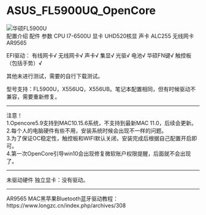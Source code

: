 # ASUS_FL5900UQ_OpenCore
![华硕FL5900U](https://2c.zol-img.com.cn/product/177_320x240/708/ceysO3b5ljId2.jpg)
<br>
配置介绍
配件	参数
CPU	I7-6500U
显卡	UHD520核显
声卡	ALC255
无线网卡	AR9565
 

EFI驱动： 有线网卡√ 无线网卡√ 声卡√ 集显√ 光驱√ 电池√ 华硕FN键√ 触控板（包括手势）√

其他未进行测试，需要的自行下载测试。

型号支持：FL5900U，X556UQ，X556UB。笔记本配置相同，但有时候驱动不兼容，需要重新修复。

<hr>
注意！<br>
1.Opencore5.9支持到MAC10.15.6系统，不支持到最新MAC 11.0，后续会更新。<br>
2.每个人的电脑硬件有些不用，安装系统时候会出现不一样的问题。<br>
3.为了保证OC稳定性，触控板和WIFI默认关闭，安装完成后根据自己配置开启即可。<br>
4.第一次OpenCore引导win10会出现修复微软账户权限提醒，后面就不会出现了。
<hr>
未驱动硬件
独立显卡：没有驱动。
<hr>
AR9565 MAC黑苹果Bluetooth蓝牙驱动教程：https://www.longzc.cn/index.php/archives/308